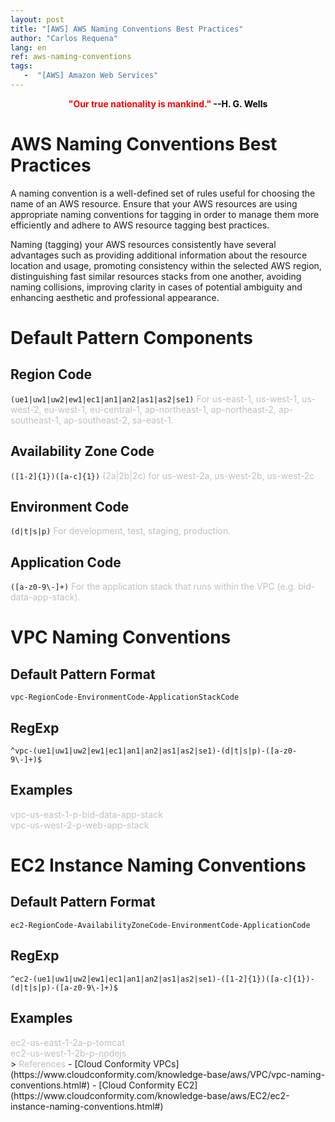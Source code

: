 ```yaml
---
layout: post
title: "[AWS] AWS Naming Conventions Best Practices"
author: "Carlos Requena"
lang: en
ref: aws-naming-conventions
tags:
   -  "[AWS] Amazon Web Services" 
---
```


<div style="text-align:center"><span style="color:red;font-weight: bold">"Our true nationality is mankind." </span> <span style="color:black;font-weight: bold">--H. G. Wells</span></div>

# AWS Naming Conventions Best Practices

A naming convention is a well-defined set of rules useful for choosing the name of an AWS resource. Ensure that your AWS resources are using appropriate naming conventions for 
tagging in order to manage them more efficiently and adhere to AWS resource tagging best practices.

Naming (tagging) your AWS resources consistently have several advantages such as providing additional information about the resource location and usage, promoting consistency within the selected AWS region, distinguishing fast similar resources stacks from one another, avoiding naming collisions,
improving clarity in cases of potential ambiguity and enhancing aesthetic and professional appearance.


# Default Pattern Components

## Region Code
``(ue1|uw1|uw2|ew1|ec1|an1|an2|as1|as2|se1)`` <span style="color:silver;">For us-east-1, us-west-1, us-west-2, eu-west-1, eu-central-1, ap-northeast-1, ap-northeast-2, ap-southeast-1, ap-southeast-2, sa-east-1.</span>

## Availability Zone Code
`````([1-2]{1})([a-c]{1})````` <span style="color:silver;">(2a|2b|2c) for us-west-2a, us-west-2b, us-west-2c</span>

## Environment Code
``(d|t|s|p)`` <span style="color:silver;">For development, test, staging, production.</span>

## Application Code
``([a-z0-9\-]+)`` <span style="color:silver;">For the application stack that runs within the VPC (e.g. bid-data-app-stack).</span>

# VPC Naming Conventions

## Default Pattern Format
``vpc-RegionCode-EnvironmentCode-ApplicationStackCode``

## RegExp
``^vpc-(ue1|uw1|uw2|ew1|ec1|an1|an2|as1|as2|se1)-(d|t|s|p)-([a-z0-9\-]+)$``

## Examples
<span style="color:silver;">
vpc-us-east-1-p-bid-data-app-stack
<br>
vpc-us-west-2-p-web-app-stack
</span>



# EC2 Instance Naming Conventions

## Default Pattern Format
``ec2-RegionCode-AvailabilityZoneCode-EnvironmentCode-ApplicationCode``

## RegExp
```^ec2-(ue1|uw1|uw2|ew1|ec1|an1|an2|as1|as2|se1)-([1-2]{1})([a-c]{1})-(d|t|s|p)-([a-z0-9\-]+)$```

## Examples
<span style="color:silver;">
ec2-us-east-1-2a-p-tomcat
<br>
ec2-us-west-1-2b-p-nodejs 
</span>


<br>
> 
<span style="color:silver;">References</span>
- [Cloud Conformity VPCs](https://www.cloudconformity.com/knowledge-base/aws/VPC/vpc-naming-conventions.html#)
- [Cloud Conformity EC2](https://www.cloudconformity.com/knowledge-base/aws/EC2/ec2-instance-naming-conventions.html#)

